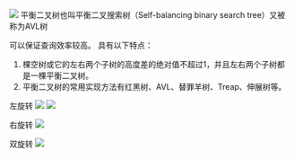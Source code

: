 
![](https://youpaiyun.zongqilive.cn/image/20200913172820.png)
平衡二叉树也叫平衡二叉搜索树（Self-balancing binary search tree）又被称为AVL树

可以保证查询效率较高。 具有以下特点：
1. 棵空树或它的左右两个子树的高度差的绝对值不超过1，并且左右两个子树都是一棵平衡二叉树。
2. 平衡二叉树的常用实现方法有红黑树、AVL、替罪羊树、Treap、伸展树等。


左旋转
![](https://youpaiyun.zongqilive.cn/image/20200913172953.png)
![](https://youpaiyun.zongqilive.cn/image/20200913173011.png)

右旋转
![](https://youpaiyun.zongqilive.cn/image/20200913173022.png)


双旋转
![](https://youpaiyun.zongqilive.cn/image/20200913173033.png)

